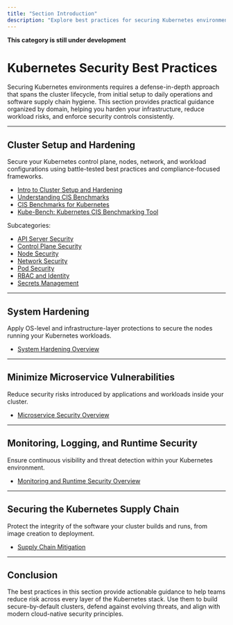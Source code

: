 ```yaml
---
title: "Section Introduction"
description: "Explore best practices for securing Kubernetes environments across cluster setup, system hardening, microservice security, runtime monitoring, and supply chain protection."
---
```


**This category is still under development**

# Kubernetes Security Best Practices

Securing Kubernetes environments requires a defense-in-depth approach that spans the cluster lifecycle, from initial setup to daily operations and software supply chain hygiene. This section provides practical guidance organized by domain, helping you harden your infrastructure, reduce workload risks, and enforce security controls consistently.

---

## Cluster Setup and Hardening

Secure your Kubernetes control plane, nodes, network, and workload configurations using battle-tested best practices and compliance-focused frameworks.

- [Intro to Cluster Setup and Hardening](/docs/best_practices/cluster_setup_and_hardening/intro)
- [Understanding CIS Benchmarks](/docs/best_practices/cluster_setup_and_hardening/what_are_cis_benchmarks)
- [CIS Benchmarks for Kubernetes](/docs/best_practices/cluster_setup_and_hardening/cis_benchmark_for_k8s)
- [Kube-Bench: Kubernetes CIS Benchmarking Tool](/docs/best_practices/cluster_setup_and_hardening/cis_benchmark_kube_bench)

Subcategories:

- [API Server Security](/docs/best_practices/cluster_setup_and_hardening/api_server_security/compromised_api_server_mitigation)
- [Control Plane Security](/docs/best_practices/cluster_setup_and_hardening/control_plane_security/etcd_security_mitigation)
- [Node Security](/docs/best_practices/cluster_setup_and_hardening/node_security/kubelet_security)
- [Network Security](/docs/best_practices/cluster_setup_and_hardening/network_security/intro)
- [Pod Security](/docs/best_practices/cluster_setup_and_hardening/pod_security/app_armor_profiles)
- [RBAC and Identity](/docs/best_practices/cluster_setup_and_hardening/rbac_and_identity/insecure_rbac_permissions_mitigation)
- [Secrets Management](/docs/best_practices/cluster_setup_and_hardening/secrets_management/insecure_secrets_management_mitigation)

---

## System Hardening

Apply OS-level and infrastructure-layer protections to secure the nodes running your Kubernetes workloads.

- [System Hardening Overview](/docs/best_practices/system_hardening/intro)

---

## Minimize Microservice Vulnerabilities

Reduce security risks introduced by applications and workloads inside your cluster.

- [Microservice Security Overview](/docs/best_practices/minimize_microservice_vulnerabilities/intro)

---

## Monitoring, Logging, and Runtime Security

Ensure continuous visibility and threat detection within your Kubernetes environment.

- [Monitoring and Runtime Security Overview](/docs/best_practices/monitoring_logging_and_runtime_security/intro)

---

## Securing the Kubernetes Supply Chain

Protect the integrity of the software your cluster builds and runs, from image creation to deployment.

- [Supply Chain Mitigation](/docs/best_practices/supply_chain_security/intro)

---

## Conclusion

The best practices in this section provide actionable guidance to help teams reduce risk across every layer of the Kubernetes stack. Use them to build secure-by-default clusters, defend against evolving threats, and align with modern cloud-native security principles.
